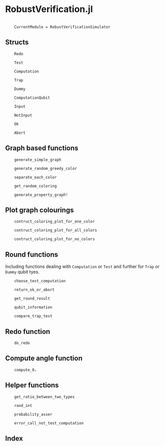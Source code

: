 # RobustVerification.jl

```@contents
```

```@meta
    CurrentModule = RobustVerificationSimulator
```


## Structs

```@docs
    Redo
```

```@docs
    Test
```

```@docs
    Computation
```

```@docs
    Trap
```

```@docs
    Dummy
```


```@docs
    ComputationQubit
```

```@docs
    Input
```

```@docs
    NotInput
```

```@docs
    Ok
```

```@docs
    Abort
```

## Graph based functions

```@docs
    generate_simple_graph
```

```@docs
    generate_random_greedy_color
```

```@docs
    separate_each_color
```

```@docs
    get_random_coloring
```

```@docs
    generate_property_graph!
```

## Plot graph colourings

```@docs
    contruct_coloring_plot_for_one_color
```

```@docs
    contruct_coloring_plot_for_all_colors
```

```@docs
    contruct_coloring_plot_for_no_colors
```

## Round functions

Including functions dealing with  `Computation` or `Test` and further for `Trap` or `Dummy` qubit tyes.

```@docs
    choose_test_computation
```

```@docs
    return_ok_or_abort
```

```@docs
    get_round_result
```

```@docs
    qubit_information
```

```@docs
    compare_trap_test
```

## Redo function

```@docs
    do_redo
```

## Compute angle function

```@docs
    compute_δᵥ
```

## Helper functions

```@docs
    get_ratio_between_two_types
```

```@docs
    rand_int
```

```@docs
    probability_asser
```

```@docs
    error_call_not_test_computation
```

## Index

```@index
```